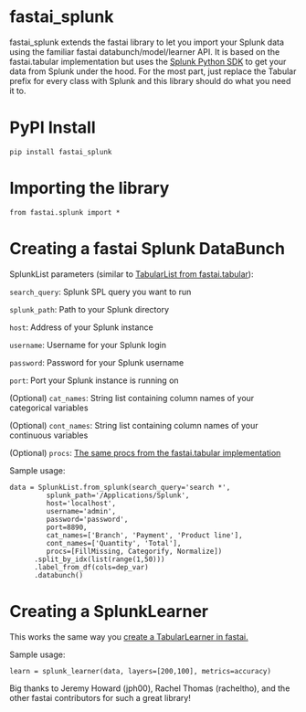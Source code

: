 # fastai_splunk
fastai_splunk extends the fastai library to let you import your Splunk data using the familiar fastai databunch/model/learner API. It is based on the fastai.tabular implementation but uses the [Splunk Python SDK](https://github.com/splunk/splunk-sdk-python) to get your data from Splunk under the hood. For the most part, just replace the Tabular prefix for every class with Splunk and this library should do what you need it to.

# PyPI Install
`pip install fastai_splunk`

# Importing the library
`from fastai.splunk import *`

# Creating a fastai Splunk DataBunch
SplunkList parameters (similar to [TabularList from fastai.tabular](https://docs.fast.ai/tabular.data.html#TabularList
)):

  `search_query`: Splunk SPL query you want to run
  
  `splunk_path`: Path to your Splunk directory
  
  `host`: Address of your Splunk instance
  
  `username`: Username for your Splunk login
  
  `password`: Password for your Splunk username
  
  `port`: Port your Splunk instance is running on
  
  (Optional) `cat_names`: String list containing column names of your categorical variables
  
  (Optional) `cont_names`: String list containing column names of your continuous variables
  
  (Optional) `procs`: [The same procs from the fastai.tabular implementation](https://docs.fast.ai/tabular.transform.html#TabularProc)
  
Sample usage:
```
data = SplunkList.from_splunk(search_query='search *',
         splunk_path='/Applications/Splunk',
         host='localhost',
         username='admin',
         password='password',
         port=8890,
         cat_names=['Branch', 'Payment', 'Product line'],
         cont_names=['Quantity', 'Total'],
         procs=[FillMissing, Categorify, Normalize])
      .split_by_idx(list(range(1,50)))
      .label_from_df(cols=dep_var)
      .databunch()
```

# Creating a SplunkLearner
This works the same way you [create a TabularLearner in fastai.](https://docs.fast.ai/tabular.learner.html)

Sample usage:
```
learn = splunk_learner(data, layers=[200,100], metrics=accuracy)
```


Big thanks to Jeremy Howard (jph00), Rachel Thomas (racheltho), and the other fastai contributors for such a great library!
